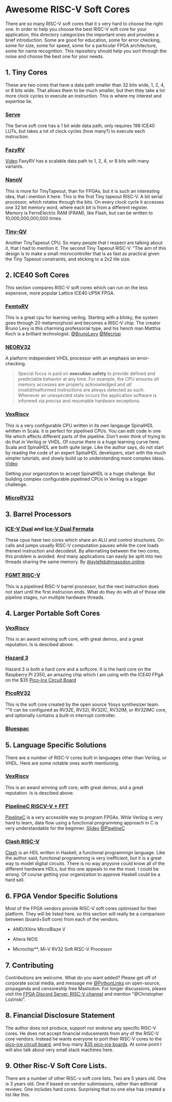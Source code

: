 # Awesome RISC-V Soft Cores

There are so many RISC-V soft cores that it s very hard to choose the right one.  In order to help you choose the best RISC-V soft core for your application,  this directory categorizes the important ones and provides a brief introduction.  Some are good for education, some for error checking, some for size, some for speed, some for a particular FPGA architecture, some for name recognition.  This repository should help you sort through the noise and choose the best one for your needs.   

## 1. Tiny Cores

These are two cores that have a data path smaller than 32 bits wide, 1, 2, 4, or 8 bits wide.  That allows them to be much smaller, but then they take a lot more clock cycles to execute an instruction.   This is where my interest and expertise lie. 

### [Serve](https://github.com/olofk/serv)

The Serve soft core has a 1 bit wide data path, only requires 198 ICE40 LUTs, but takes a lot of clock cycles (how many?) to execute each instruction.  

### [FazyRV](https://github.com/meiniKi/FazyRV)

[Video](https://youtu.be/rRPVVCbpF5M) FaxyRV has a scalable data path to 1, 2, 4, or 8 bits with many variants.

### [NanoV](https://github.com/MichaelBell/nanoV/blob/main/README.md)

This is more for TinyTapeout, than for FPGAs, but it is such an
interesting idea, that i mention it here. This is the first Tiny
tapeout RISC-V.  A bit serial processor, which rotates through the
bits. On every clock cycle it accesses one 32 bit memory word, where
each bit is from a different register.  Memory is FerroElectric RAM
(FRAM), like Flash, but can be written to 10,000,000,000,000 times.

### [Tiny-QV](https://github.com/MichaelBell/tinyQV)

Another TinyTapeout CPU.  So many people that I respect are talking
about it, that I had to mention it. The second Tiny Tapeout RISC-V.
"The aim of this design is to make a small microcontroller that is as
fast as practical given the Tiny Tapeout constraints, and sticking to
a 2x2 tile size.

## 2. ICE40 Soft Cores

This section compares RISC-V soft cores which can run on the less expensive, more popular Lattice ICE40 UP5K FPGA.  

### [FemtoRV](https://github.com/dloubach/femtorv32)

This is a great cpu for learning verilog. Starting with a blinky, the system goes through 20 metamorphosii and becomes a RISC-V chip.  The creator Bruno Levy is this charming professorial type, and his hench man Matthia Koch is a brilliant technologist.  [@BrunoLevy](https://mastodon.social/@BrunoLevy01@fosstodon.org)  [@Mecrisp](https://mastodon.social/@Mecrisp@chaos.social)

### [NEORV32](https://github.com/stnolting/neorv32)

A platform independent VHDL processor with an emphasis on error-checking. 

> Special focus is paid on **execution safety** to provide defined and predictable behavior at any time.  For example, the CPU ensures *all* memory accesses are properly acknowledged and *all* invalid/malformed
> instructions are always detected as such. Whenever an unexpected state occurs the application software is informed via *precise* and resumable hardware exceptions.   

### [VexRiscv](https://github.com/SpinalHDL/VexRiscv)

This is a very configurable CPU written in its own langauge SpinalHDL whitten in Scala.  it is perfect for pipelined CPUs.  You can edit code in one file which affects different parts of the pipeline.  Don't even think of trying to do that in Verilog or VHDL. Of course there is a huge learning curve here.  Scala and SpinalHDL are both quite large. Like the author says, do not start by reading the code of an expert SpinalHDL developers, start with the much simpler tutorials, and slowly build up to understanding more complex ideas.  [Video](https://www.youtube.com/watch?v=dR_jqS13D2c)

Getting your organization to accept SpinalHDL is a huge challenge.  But building complex configurable pipelined CPUs in Verilog is a bigger challenge. 


### [MicroRV32](https://github.com/agra-uni-bremen/microrv32)

## 3. Barrel Processors

### [ICE-V Dual](https://github.com/sylefeb/Silice/blob/master/projects/ice-v/IceVDual.md) and [Ice-V Dual Fermata](https://github.com/sylefeb/Silice/blob/master/projects/ice-v/IceVDualFermata.md)

These cpus have two cores which share an ALU and control structures.  On calls and jumps usually RISC-V computation pauses while the core loads thenext instruction and decodesit.  By alternatiing between the two cores, this problem is avoided.  And many applications can easily be split into two threads sharing the same memory.   By [@sylefeb@masodon.online](https://mastodon.online/@sylefeb)

### [FGMT RISC-V](https://www.hs-osnabrueck.de/fileadmin/HSOS/Forschung/Recherche/Laboreinrichtungen_und_Versuchsbetriebe/Labor_fuer_Digital_und_Mikroprozessortechnik/FGMT-RiscV/RISCV-Summit-EU_2025_B.Lang.pdf)

This is a pipelined RISC-V barrel processor, but the next instruction does not start until the first instrucion ends. What do they do with all of those idle pipeline stages, run multiple hardware threads.

## 4. Larger Portable Soft Cores

### [VexRiscv](https://github.com/SpinalHDL/VexRiscv)

This is an award winning soft core, with great demos, and a great reputation.  Is is descibed above.

### [Hazard 3](https://github.com/Wren6991/Hazard3)

Hazard 3 is both a hard core and a softcore.  It is the hard core on the Raspberry PI 2350, an amazing chip which I am using with the ICE40 FPgA on the $35 [Pico-Ice Circuit Board](https://tinyvision.ai/products/pico-ice-fpga-trainer-board) 

### [PicoRV32](https://github.com/YosysHQ/picorv32/tree/main)

This is the soft core created by the open source Yosys synthesizer team. ""It can be configured as RV32E, RV32I, RV32IC, RV32IM, or RV32IMC core, and optionally
contains a built-in interrupt controller.

### [Bluespac](https://bluespec.com/products#portable)

## 5. Language Specific Solutions

There are a number of RISC-V cores built in languages other than Verilog, or VHDL.  Here are some notable ones worth mentioning. 

### [VexRiscv](https://github.com/SpinalHDL/VexRiscv)

This is an award winning soft core, with great demos, and a great reputation. Is is descibed above.

### [PipelineC RISCV-V + FFT](https://github.com/JulianKemmerer/PipelineC/wiki/Example:-FFT-SoC)

[PipelineC](https://github.com/JulianKemmerer/PipelineC) is a very accessible way to program FPGAs.  Whle Verilog is very hard to learn, data flow using a functional programming approach in C is very understandable for the beginner.     [Slides](https://docs.google.com/presentation/d/e/2PACX-1vTq_OBXkCZ7wBW3qIMDTh55j0FB8w0hHHSCR16SCR8G3qS5QIDEcL-aZhrrkgxP4fehcs-KFkOIVYVL/pub?start=false&loop=true&delayms=5000&slide=id.g3119700989c_0_528) [@PipelineC](https://mastodon.social/@pipelinec@fosstodon.org)

### [Clash RISC-V](https://github.com/adamwalker/clash-riscv)

[Clash](https://clash-lang.org/)  is an HDL written in Haskell, a functional programmign language.  Like the author said, functional programming is very inefficient, but it is a great way to model digital circuits.  There is no way anyyone could know all of the different hardware HDLs, but this one appeals to me the most.  I could be wrong.  Of course getting your organization to approve Haskell could be a hard sell.

## 6. FPGA Vendor Specific Solutions

Most of the FPGA vendors provide RISC-V soft cores optimised for their platform.   They will be listed here.  so this section will really be a comparison between (board+Soft core) from each of the vendors.

- AMD/Xilinx MicroBlaze V

- Altera NIOS

- Microchip**, Mi-V RV32 Soft RISC-V Processor

## 7. Contributing

Contributions are welcome.  What do you want added?  Please get off of corporate social media, and message me [@PythonLinks](https://mastodon.social/deck/@PythonLinks) on open-source, propaganda and censoreship free Mastodon.   For longer discussions, please visit the [FPGA Discord Server, RISC-V channel](https://discord.gg/pZhvTPHf9V) and mention "@Christopher Lozinski".  

## 8. Financial Disclosure Statement

 The author does not produce, support nor endorse any specific RISC-V cores. He does not accept financial inducements from any of the RISC-V core vendors. Instead he wants everyone to port their RISC-V cores to the [pico-ice circuit board](https://pico-ice.tinyvision.ai/), and buy many [$35 pico-ice boards](https://tinyvision.ai/products/pico-ice-fpga-trainer-board).   At some point I will also talk about very small stack machines here. 

## 9. Other Risc-V Soft Core Lists.

There are a number of other RISC-v soft core lists. Two are 5 years old. One is 3 years old.  One if based on vendor submissions, rather than editorial reviews.  One includes hard cores.   Surprising that no one else has created a list like this.  

